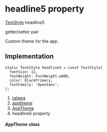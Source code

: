 
<div>

# headline5 property

</div>


[TextStyle](https://api.flutter.dev/flutter/painting/TextStyle-class.html)
headline5


getter/setter pair




Custom theme for the app.



## Implementation

``` language-dart
static TextStyle headline5 = const TextStyle(
  fontSize: 12,
  fontWeight: FontWeight.w600,
  color: blackPrimary,
  fontFamily: 'OpenSans',
);
```







1.  [talawa](../../index.md)
2.  [apptheme](../../apptheme/)
3.  [AppTheme](../../apptheme/AppTheme-class.md)
4.  headline5 property

##### AppTheme class







